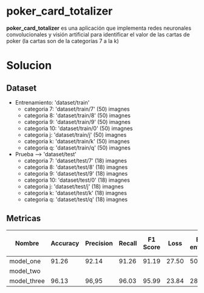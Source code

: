 # poker_card_totalizer
**poker_card_totalizer** es una aplicación que implementa redes neuronales convolucionales y visión artificial para identificar el valor de las cartas de poker (la cartas son de la categorías 7 a la k)

# Solucion

## Dataset
- Entrenamiento: 'dataset/train'
  - categoria 7: 'dataset/train/7' (50) imagnes
  - categoria 8: 'dataset/train/8' (50) imagnes
  - categoria 9: 'dataset/train/9' (50) imagnes
  - categoria 10: 'dataset/train/0' (50) imagnes
  - categoria j: 'dataset/train/j' (50) imagnes
  - categoria k: 'dataset/train/k' (50) imagnes
  - categoria q: 'dataset/train/q' (50) imagnes
- Prueba --> 'dataset/test'
  - categoria 7: 'dataset/test/7' (18) imagnes
  - categoria 8: 'dataset/test/8' (18) imagnes
  - categoria 9: 'dataset/test/9' (18) imagnes
  - categoria 10: 'dataset/test/0' (18) imagnes
  - categoria j: 'dataset/test/j' (18) imagnes
  - categoria k: 'dataset/test/k' (18) imagnes
  - categoria q: 'dataset/test/q' (18) imagnes

## Metricas
| Nombre | Accuracy | Precision | Recall | F1 Score | Loss | Epocas de entrenamiento | Tiempo de respuesta |
|--------|----------|-----------|--------|----------|------|-------------------------|---------------------|
| model_one | 91.26 | 92.14     | 91.26  | 91.19    | 27.50| 50                      |           **        |
| model_two |       |           |        |          |      |                         |            **       |
| model_three| 96.13| 96,95     | 96.03  | 95.99    | 23.84| 28                      |           **        |


